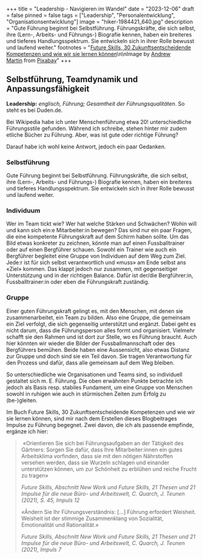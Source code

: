 +++
title = "Leadership - Navigieren im Wandel"
date = "2023-12-06"
draft = false
pinned = false
tags = ["Leadership", "Personalentwicklung", "Organisationsentwicklung"]
image = "hiker-1984421_640.jpg"
description = "Gute Führung beginnt bei Selbstführung. Führungskräfte, die sich selbst, ihre (Lern-, Arbeits- und Führungs-) Biografie kennen, haben ein breiteres und tieferes Handlungsspektrum. Sie entwickeln sich in ihrer Rolle bewusst und laufend weiter."
footnotes = "[Future Skills, 30 Zukunftsentscheidende Kompetenzen und wie wir sie lernen können](https://www.exlibris.ch/de/buecher-buch/deutschsprachige-buecher/69-co-creators/future-skills/id/9783800666355/)\n\nImage by [Andrew Martin](https://pixabay.com/users/aitoff-388338/?utm_source=link-attribution&utm_medium=referral&utm_campaign=image&utm_content=1984421) from [Pixabay](https://pixabay.com//?utm_source=link-attribution&utm_medium=referral&utm_campaign=image&utm_content=1984421)"
+++
## Selbstführung, Teamdynamik und Anpassungsfähigkeit

**Leadership:** *englisch, Führung; Gesamtheit der Führungsqualitäten*. So steht es bei Duden.de. 

Bei Wikipedia habe ich unter Menschenführung etwa 20! unterschiedliche Führungsstile gefunden. Während ich schreibe, stehen hinter mir zudem etliche Bücher zu Führung. Aber, was ist gute oder richtige Führung? 

Darauf habe ich wohl keine Antwort, jedoch ein paar Gedanken. 

### Selbstführung

Gute Führung beginnt bei Selbstführung. Führungskräfte, die sich selbst, ihre (Lern-, Arbeits- und Führungs-) Biografie kennen, haben ein breiteres und tieferes Handlungsspektrum. Sie entwickeln sich in ihrer Rolle bewusst und laufend weiter. 

### Individuum

Wer im Team tickt wie? Wer hat welche Stärken und Schwächen? Wohin will und kann sich ein:e Mitarbeiter:in bewegen? Das sind nur ein paar Fragen, die eine kompetente Führungskraft auf dem Schirm haben sollte. Um das Bild etwas konkreter zu zeichnen, könnte man auf einen Fussballtrainer oder auf einen Bergführer schauen. Sowohl ein Trainer wie auch ein Bergführer begleitet eine Gruppe von Individuen auf dem Weg zum Ziel. Jede:r ist für sich selbst verantwortlich und «muss» am Ende selbst ans «Ziel» kommen. Das klappt jedoch nur zusammen, mit gegenseitiger Unterstützung und in der richtigen Balance. Dafür ist der/die Bergführer:in, Fussballtrainer:in oder eben die Führungskraft zuständig.  

### Gruppe

Einer guten Führungskraft gelingt es, mit den Menschen, mit denen sie zusammenarbeitet, ein Team zu bilden. Also eine Gruppe, die gemeinsam ein Ziel verfolgt, die sich gegenseitig unterstützt und ergänzt. Dabei geht es nicht darum, dass die Führungsperson alles formt und organisiert. Vielmehr schafft sie den Rahmen und ist dort zur Stelle, wo es Führung braucht. Auch hier könnten wir wieder die Bilder der Fussballmannschaft oder des Bergführers bemühen. Beide haben eine Aussensicht, also etwas Distanz zur Gruppe und doch sind sie ein Teil davon. Sie tragen Verantwortung für den Prozess und dafür, dass alle gemeinsam auf dem Weg bleiben.

So unterschiedliche wie Organisationen und Teams sind, so individuell gestaltet sich m. E. Führung. Die oben erwähnten Punkte betrachte ich jedoch als Basis resp. stabiles Fundament, um eine Gruppe von Menschen sowohl in ruhigen wie auch in stürmischen Zeiten zum Erfolg zu (be-)gleiten. 

Im Buch Future Skills, 30 Zukunftsentscheidende Kompetenzen und wie wir sie lernen können, sind mir nach dem Erstellen dieses Blogbeitrages Impulse zu Führung begegnet. Zwei davon, die ich als passende empfinde, ergänze ich hier: 

>  «Orientieren Sie sich bei Führungsaufgaben an der Tätigkeit des Gärtners: Sorgen Sie dafür, dass Ihre Mitarbeiter:innen ein gutes Arbeitsklima vorfinden, dass sie mit den nötigen Nährstoffen versehen werden, dass sie Wurzeln schlagen und einander unterstützen können, um zur Schönheit zu erblühen und reiche Frucht zu tragen» 
>
> *Future Skills, Abschnitt New Work und Future Skills, 21 Thesen und 21 Impulse für die neue Büro- und Arbeitswelt, C. Quarch, J. Teunen (2021), S. 45, Impuls 12*
>
> «Ändern Sie Ihr Führungsverständnis: \[…] Führung erfordert Weisheit. Weisheit ist der stimmige Zusammenklang von Sozialität, Emotionalität und Rationalität.» 
>
> *Future Skills, Abschnitt New Work und Future Skills, 21 Thesen und 21 Impulse für die neue Büro- und Arbeitswelt, C. Quarch, J. Teunen (2021), Impuls 7*